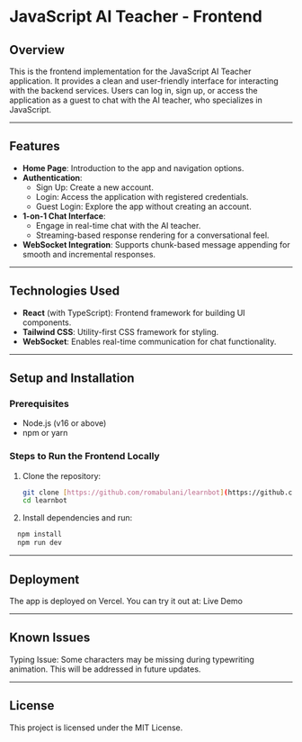 # JavaScript AI Teacher - Frontend

## Overview

This is the frontend implementation for the JavaScript AI Teacher application. It provides a clean and user-friendly interface for interacting with the backend services. Users can log in, sign up, or access the application as a guest to chat with the AI teacher, who specializes in JavaScript.

---

## Features

- **Home Page**: Introduction to the app and navigation options.
- **Authentication**:
  - Sign Up: Create a new account.
  - Login: Access the application with registered credentials.
  - Guest Login: Explore the app without creating an account.
- **1-on-1 Chat Interface**:
  - Engage in real-time chat with the AI teacher.
  - Streaming-based response rendering for a conversational feel.
- **WebSocket Integration**: Supports chunk-based message appending for smooth and incremental responses.

---

## Technologies Used

- **React** (with TypeScript): Frontend framework for building UI components.
- **Tailwind CSS**: Utility-first CSS framework for styling.
- **WebSocket**: Enables real-time communication for chat functionality.

---

## Setup and Installation

### Prerequisites
- Node.js (v16 or above)
- npm or yarn

### Steps to Run the Frontend Locally

1. Clone the repository:
   ```bash
   git clone [https://github.com/romabulani/learnbot](https://github.com/romabulani/learnbot)
   cd learnbot
   ```
2. Install dependencies and run:
  ```bash
    npm install
    npm run dev
  ```
---

## Deployment

The app is deployed on Vercel. You can try it out at: Live Demo

---
## Known Issues

Typing Issue: Some characters may be missing during typewriting animation. This will be addressed in future updates.

---

## License

This project is licensed under the MIT License.